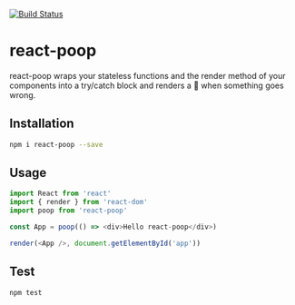[![Build Status](https://travis-ci.org/MicheleBertoli/react-poop.svg?branch=master)](https://travis-ci.org/MicheleBertoli/react-poop)

# react-poop

react-poop wraps your stateless functions and the render method of your components
into a try/catch block and renders a 💩 when something goes wrong.

## Installation

```bash
npm i react-poop --save
```

## Usage

```javascript
import React from 'react'
import { render } from 'react-dom'
import poop from 'react-poop'

const App = poop(() => <div>Hello react-poop</div>)

render(<App />, document.getElementById('app'))
```

## Test

```bash
npm test
```
